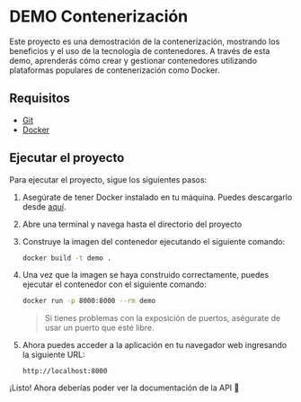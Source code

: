 # DEMO Contenerización

Este proyecto es una demostración de la contenerización, mostrando los beneficios y el uso de la tecnología de contenedores. 
A través de esta demo, aprenderás cómo crear y gestionar contenedores utilizando plataformas populares de contenerización 
como Docker.

## Requisitos

- [Git](https://git-scm.com)
- [Docker](https://docs.docker.com)

## Ejecutar el proyecto

Para ejecutar el proyecto, sigue los siguientes pasos:

1. Asegúrate de tener Docker instalado en tu máquina. Puedes descargarlo desde [aquí](https://www.docker.com/get-started).

2. Abre una terminal y navega hasta el directorio del proyecto

3. Construye la imagen del contenedor ejecutando el siguiente comando:

    ```bash
    docker build -t demo .
    ```

4. Una vez que la imagen se haya construido correctamente, puedes ejecutar el contenedor con el siguiente comando:

    ```bash
    docker run -p 8000:8000 --rm demo
    ```

    > Si tienes problemas con la exposición de puertos, aségurate de usar un puerto que esté libre.

5. Ahora puedes acceder a la aplicación en tu navegador web ingresando la siguiente URL:

    ```
    http://localhost:8000
    ```

¡Listo! Ahora deberías poder ver la documentación de la API 🚀
